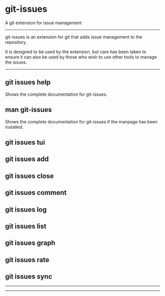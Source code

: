 

# git-issues

A git extension for issue management

---

git-issues is an extension for git that adds issue management to the repository.

It is designed to be used by the extension, but care has been taken to ensure it can also be used by those who wish to use other tools to manage the issues.

---

## git issues help

Shows the complete documentation for git-issues.

## man git-issues

Shows the complete documentation for git-issues if the manpage has been installed.

## git issues tui

## git issues add

## git issues close

## git issues comment

## git issues log

## git issues list

## git issues graph

## git issues rate

## git issues sync

---
---